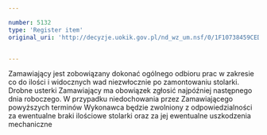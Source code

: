 ```yaml
---

number: 5132
type: 'Register item'
original_uri: 'http://decyzje.uokik.gov.pl/nd_wz_um.nsf/0/1F10738459CED531C1257BBE0034CFB0?OpenDocument'


---
```


Zamawiający jest zobowiązany dokonać ogólnego odbioru prac w zakresie co do ilości i widocznych wad niezwłocznie po zamontowaniu stolarki. Drobne usterki Zamawiający ma obowiązek zgłosić najpóźniej następnego dnia roboczego. W przypadku niedochowania przez Zamawiającego powyższych terminów Wykonawca będzie zwolniony z odpowiedzialności za ewentualne braki ilościowe stolarki oraz za jej ewentualne uszkodzenia mechaniczne
